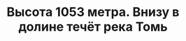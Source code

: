 ---
title: 'Высота 1053 метра. Внизу в долине течёт река Томь'
location: 'Горная система Кузнецкий Алатау. Аскизский район, Республика Хакасия, Россия'

tags: [fav, all, 2016]
category: as-the-first-settlers
---